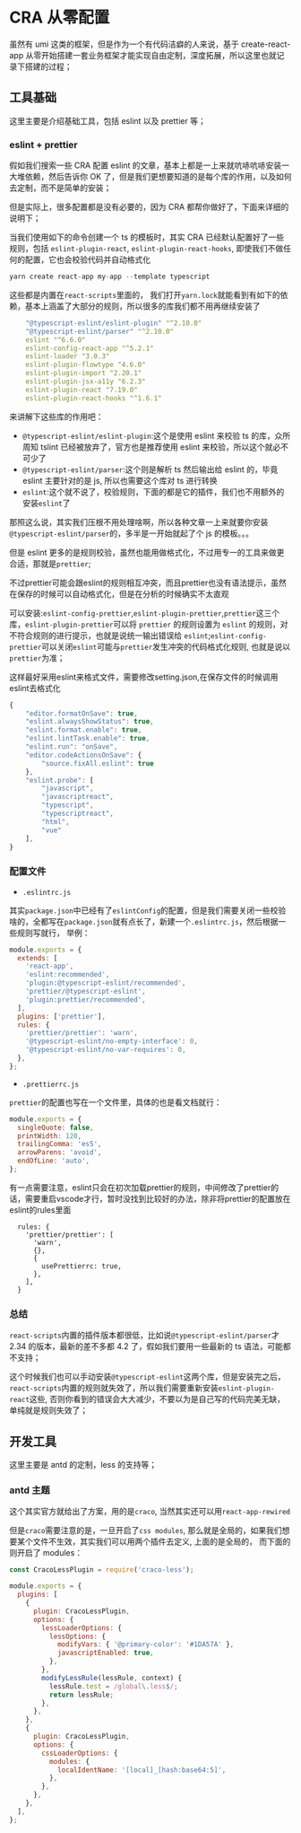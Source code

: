 # CRA 从零配置

虽然有 umi 这类的框架，但是作为一个有代码洁癖的人来说，基于 create-react-app 从零开始搭建一套业务框架才能实现自由定制，深度拓展，所以这里也就记录下搭建的过程；

## 工具基础

这里主要是介绍基础工具，包括 eslint 以及 prettier 等；

### eslint + prettier

假如我们搜索一些 CRA 配置 eslint 的文章，基本上都是一上来就吭哧吭哧安装一大堆依赖，然后告诉你 OK 了，但是我们更想要知道的是每个库的作用，以及如何去定制，而不是简单的安装；

但是实际上，很多配置都是没有必要的，因为 CRA 都帮你做好了，下面来详细的说明下；

当我们使用如下的命令创建一个 ts 的模板时，其实 CRA 已经默认配置好了一些规则，包括 `eslint-plugin-react`, `eslint-plugin-react-hooks`, 即使我们不做任何的配置，它也会校验代码并自动格式化

```js
yarn create react-app my-app --template typescript
```

这些都是内置在`react-scripts`里面的， 我们打开`yarn.lock`就能看到有如下的依赖，基本上涵盖了大部分的规则，所以很多的库我们都不用再继续安装了

```yml
    "@typescript-eslint/eslint-plugin" "^2.10.0"
    "@typescript-eslint/parser" "^2.10.0"
    eslint "^6.6.0"
    eslint-config-react-app "^5.2.1"
    eslint-loader "3.0.3"
    eslint-plugin-flowtype "4.6.0"
    eslint-plugin-import "2.20.1"
    eslint-plugin-jsx-a11y "6.2.3"
    eslint-plugin-react "7.19.0"
    eslint-plugin-react-hooks "^1.6.1"
```

来讲解下这些库的作用吧：

- `@typescript-eslint/eslint-plugin`:这个是使用 eslint 来校验 ts 的库，众所周知 tslint 已经被放弃了，官方也是推荐使用 eslint 来校验，所以这个就必不可少了
- `@typescript-eslint/parser`:这个则是解析 ts 然后输出给 eslint 的，毕竟 eslint 主要针对的是 js, 所以也需要这个库对 ts 进行转换
- `eslint`:这个就不说了，校验规则，下面的都是它的插件，我们也不用额外的安装`eslint`了

那照这么说，其实我们压根不用处理啥啊，所以各种文章一上来就要你安装`@typescript-eslint/parser`的，多半是一开始就起了个 js 的模板。。。

但是 eslint 更多的是规则校验，虽然也能用做格式化，不过用专一的工具来做更合适，那就是`prettier`;

不过prettier可能会跟eslint的规则相互冲突，而且prettier也没有语法提示，虽然在保存的时候可以自动格式化，但是在分析的时候确实不太直观

可以安装:`eslint-config-prettier`,`eslint-plugin-prettier`,`prettier`这三个库，`eslint-plugin-prettier`可以将 `prettier` 的规则设置为 `eslint` 的规则，对不符合规则的进行提示，也就是说统一输出错误给 `eslint`;`eslint-config-prettier`可以关闭`eslint`可能与`prettier`发生冲突的代码格式化规则, 也就是说以`prettier`为准；

这样最好采用eslint来格式文件，需要修改setting.json,在保存文件的时候调用eslint去格式化

```js
{
    "editor.formatOnSave": true,
    "eslint.alwaysShowStatus": true,
    "eslint.format.enable": true,
    "eslint.lintTask.enable": true,
    "eslint.run": "onSave",
    "editor.codeActionsOnSave": {
        "source.fixAll.eslint": true
    },
    "eslint.probe": [
        "javascript",
        "javascriptreact",
        "typescript",
        "typescriptreact",
        "html",
        "vue"
    ],
}
```


### 配置文件

- `.eslintrc.js`

其实`package.json`中已经有了`eslintConfig`的配置，但是我们需要关闭一些校验啥的，全都写在`package.json`就有点长了，新建一个`.eslintrc.js`，然后根据一些规则写就行， 举例：

```js
module.exports = {
  extends: [
    'react-app',
    'eslint:recommended',
    'plugin:@typescript-eslint/recommended',
    'prettier/@typescript-eslint',
    'plugin:prettier/recommended',
  ],
  plugins: ['prettier'],
  rules: {
    'prettier/prettier': 'warn',
    '@typescript-eslint/no-empty-interface': 0,
    '@typescript-eslint/no-var-requires': 0,
  },
};
```

- `.prettierrc.js`

`prettier`的配置也写在一个文件里，具体的也是看文档就行：

```js
module.exports = {
  singleQuote: false,
  printWidth: 120,
  trailingComma: 'es5',
  arrowParens: 'avoid',
  endOfLine: 'auto',
};
```

有一点需要注意，eslint只会在初次加载prettier的规则，中间修改了prettier的话，需要重启vscode才行，暂时没找到比较好的办法，除非将prettier的配置放在eslint的rules里面

```
  rules: {
    'prettier/prettier': [
      'warn',
      {},
      {
        usePrettierrc: true,
      },
    ],
  }
```

### 总结

`react-scripts`内置的插件版本都很低，比如说`@typescript-eslint/parser`才 2.34 的版本，最新的差不多都 4.2 了，假如我们要用一些最新的 ts 语法，可能都不支持；

这个时候我们也可以手动安装`@typescript-eslint`这两个库，但是安装完之后，`react-scripts`内置的规则就失效了，所以我们需要重新安装`eslint-plugin-react`这些, 否则你看到的错误会大大减少，不要以为是自己写的代码完美无缺，单纯就是规则失效了；

## 开发工具

这里主要是 antd 的定制，less 的支持等；

### antd 主题

这个其实官方就给出了方案，用的是`craco`, 当然其实还可以用`react-app-rewired`

但是`craco`需要注意的是，一旦开启了`css modules`, 那么就是全局的，如果我们想要某个文件不生效，其实我们可以用两个插件去定义, 上面的是全局的， 而下面的则开启了 modules：

```js
const CracoLessPlugin = require('craco-less');

module.exports = {
  plugins: [
    {
      plugin: CracoLessPlugin,
      options: {
        lessLoaderOptions: {
          lessOptions: {
            modifyVars: { '@primary-color': '#1DA57A' },
            javascriptEnabled: true,
          },
        },
        modifyLessRule(lessRule, context) {
          lessRule.test = /global\.less$/;
          return lessRule;
        },
      },
    },
    {
      plugin: CracoLessPlugin,
      options: {
        cssLoaderOptions: {
          modules: {
            localIdentName: '[local]_[hash:base64:5]',
          },
        },
      },
    },
  ],
};
```
